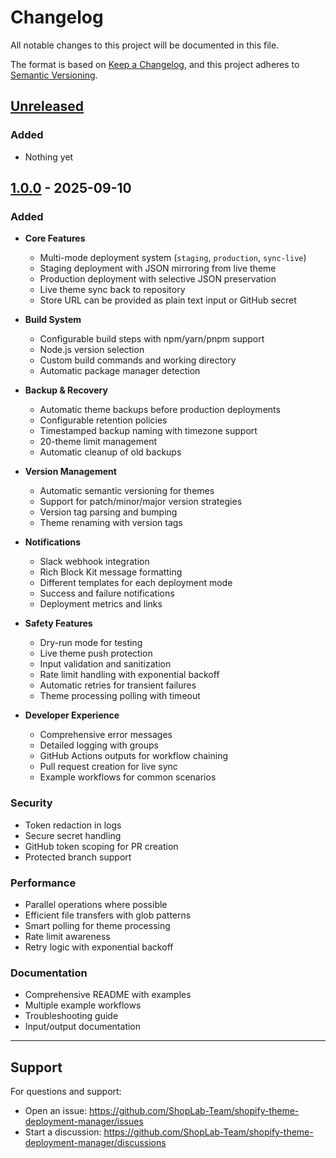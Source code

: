 # Changelog

All notable changes to this project will be documented in this file.

The format is based on [Keep a Changelog](https://keepachangelog.com/en/1.0.0/),
and this project adheres to [Semantic Versioning](https://semver.org/spec/v2.0.0.html).

## [Unreleased]

### Added
- Nothing yet

## [1.0.0] - 2025-09-10

### Added
- **Core Features**
  - Multi-mode deployment system (`staging`, `production`, `sync-live`)
  - Staging deployment with JSON mirroring from live theme
  - Production deployment with selective JSON preservation
  - Live theme sync back to repository
  - Store URL can be provided as plain text input or GitHub secret
  
- **Build System**
  - Configurable build steps with npm/yarn/pnpm support
  - Node.js version selection
  - Custom build commands and working directory
  - Automatic package manager detection

- **Backup & Recovery**
  - Automatic theme backups before production deployments
  - Configurable retention policies
  - Timestamped backup naming with timezone support
  - 20-theme limit management
  - Automatic cleanup of old backups

- **Version Management**
  - Automatic semantic versioning for themes
  - Support for patch/minor/major version strategies
  - Version tag parsing and bumping
  - Theme renaming with version tags

- **Notifications**
  - Slack webhook integration
  - Rich Block Kit message formatting
  - Different templates for each deployment mode
  - Success and failure notifications
  - Deployment metrics and links

- **Safety Features**
  - Dry-run mode for testing
  - Live theme push protection
  - Input validation and sanitization
  - Rate limit handling with exponential backoff
  - Automatic retries for transient failures
  - Theme processing polling with timeout

- **Developer Experience**
  - Comprehensive error messages
  - Detailed logging with groups
  - GitHub Actions outputs for workflow chaining
  - Pull request creation for live sync
  - Example workflows for common scenarios

### Security
- Token redaction in logs
- Secure secret handling
- GitHub token scoping for PR creation
- Protected branch support

### Performance
- Parallel operations where possible
- Efficient file transfers with glob patterns
- Smart polling for theme processing
- Rate limit awareness
- Retry logic with exponential backoff

### Documentation
- Comprehensive README with examples
- Multiple example workflows
- Troubleshooting guide
- Input/output documentation

---

## Support

For questions and support:
- Open an issue: https://github.com/ShopLab-Team/shopify-theme-deployment-manager/issues
- Start a discussion: https://github.com/ShopLab-Team/shopify-theme-deployment-manager/discussions

[Unreleased]: https://github.com/ShopLab-Team/shopify-theme-deployment-manager/compare/v1.0.0...HEAD
[1.0.0]: https://github.com/ShopLab-Team/shopify-theme-deployment-manager/releases/tag/v1.0.0
